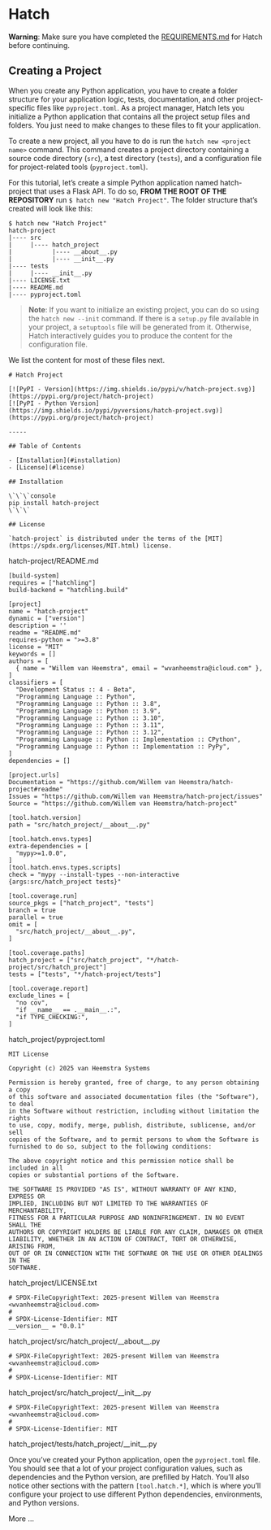# Hatch

**Warning**: Make sure you have completed the [REQUIREMENTS.md](./REQUIREMENTS.md) for Hatch before continuing.

## Creating a Project

When you create any Python application, you have to create a folder structure for your application logic, tests, documentation, and other project-specific files like ```pyproject.toml```. As a project manager, Hatch lets you initialize a Python application that contains all the project setup files and folders. You just need to make changes to these files to fit your application.

To create a new project, all you have to do is run the ```hatch new <project name>``` command. This command creates a project directory containing a source code directory (```src```), a test directory (```tests```), and a configuration file for project-related tools (```pyproject.toml```).

For this tutorial, let’s create a simple Python application named hatch-project that uses a Flask API. To do so, **FROM THE ROOT OF THE REPOSITORY** run ```$ hatch new "Hatch Project"```. The folder structure that’s created will look like this:

```
$ hatch new "Hatch Project"
hatch-project
|---- src
|     |---- hatch_project
|           |---- __about__.py
|           |---- __init__.py
|---- tests
|     |---- __init__.py
|---- LICENSE.txt
|---- README.md
|---- pyproject.toml
```

> **Note**: If you want to initialize an existing project, you can do so using the ```hatch new --init``` command. If there is a ```setup.py``` file available in your project, a ```setuptools``` file will be generated from it. Otherwise, Hatch interactively guides you to produce the content for the configuration file.

We list the content for most of these files next.

```
# Hatch Project

[![PyPI - Version](https://img.shields.io/pypi/v/hatch-project.svg)](https://pypi.org/project/hatch-project)
[![PyPI - Python Version](https://img.shields.io/pypi/pyversions/hatch-project.svg)](https://pypi.org/project/hatch-project)

-----

## Table of Contents

- [Installation](#installation)
- [License](#license)

## Installation

\`\`\`console
pip install hatch-project
\`\`\`

## License

`hatch-project` is distributed under the terms of the [MIT](https://spdx.org/licenses/MIT.html) license.
```
hatch-project/README.md

```
[build-system]
requires = ["hatchling"]
build-backend = "hatchling.build"

[project]
name = "hatch-project"
dynamic = ["version"]
description = ''
readme = "README.md"
requires-python = ">=3.8"
license = "MIT"
keywords = []
authors = [
  { name = "Willem van Heemstra", email = "wvanheemstra@icloud.com" },
]
classifiers = [
  "Development Status :: 4 - Beta",
  "Programming Language :: Python",
  "Programming Language :: Python :: 3.8",
  "Programming Language :: Python :: 3.9",
  "Programming Language :: Python :: 3.10",
  "Programming Language :: Python :: 3.11",
  "Programming Language :: Python :: 3.12",
  "Programming Language :: Python :: Implementation :: CPython",
  "Programming Language :: Python :: Implementation :: PyPy",
]
dependencies = []

[project.urls]
Documentation = "https://github.com/Willem van Heemstra/hatch-project#readme"
Issues = "https://github.com/Willem van Heemstra/hatch-project/issues"
Source = "https://github.com/Willem van Heemstra/hatch-project"

[tool.hatch.version]
path = "src/hatch_project/__about__.py"

[tool.hatch.envs.types]
extra-dependencies = [
  "mypy>=1.0.0",
]
[tool.hatch.envs.types.scripts]
check = "mypy --install-types --non-interactive {args:src/hatch_project tests}"

[tool.coverage.run]
source_pkgs = ["hatch_project", "tests"]
branch = true
parallel = true
omit = [
  "src/hatch_project/__about__.py",
]

[tool.coverage.paths]
hatch_project = ["src/hatch_project", "*/hatch-project/src/hatch_project"]
tests = ["tests", "*/hatch-project/tests"]

[tool.coverage.report]
exclude_lines = [
  "no cov",
  "if __name__ == .__main__.:",
  "if TYPE_CHECKING:",
]
```
hatch_project/pyproject.toml

```
MIT License

Copyright (c) 2025 van Heemstra Systems

Permission is hereby granted, free of charge, to any person obtaining a copy
of this software and associated documentation files (the "Software"), to deal
in the Software without restriction, including without limitation the rights
to use, copy, modify, merge, publish, distribute, sublicense, and/or sell
copies of the Software, and to permit persons to whom the Software is
furnished to do so, subject to the following conditions:

The above copyright notice and this permission notice shall be included in all
copies or substantial portions of the Software.

THE SOFTWARE IS PROVIDED "AS IS", WITHOUT WARRANTY OF ANY KIND, EXPRESS OR
IMPLIED, INCLUDING BUT NOT LIMITED TO THE WARRANTIES OF MERCHANTABILITY,
FITNESS FOR A PARTICULAR PURPOSE AND NONINFRINGEMENT. IN NO EVENT SHALL THE
AUTHORS OR COPYRIGHT HOLDERS BE LIABLE FOR ANY CLAIM, DAMAGES OR OTHER
LIABILITY, WHETHER IN AN ACTION OF CONTRACT, TORT OR OTHERWISE, ARISING FROM,
OUT OF OR IN CONNECTION WITH THE SOFTWARE OR THE USE OR OTHER DEALINGS IN THE
SOFTWARE.
```
hatch_project/LICENSE.txt

```
# SPDX-FileCopyrightText: 2025-present Willem van Heemstra <wvanheemstra@icloud.com>
#
# SPDX-License-Identifier: MIT
__version__ = "0.0.1"
```
hatch_project/src/hatch_project/\_\_about__.py

```
# SPDX-FileCopyrightText: 2025-present Willem van Heemstra <wvanheemstra@icloud.com>
#
# SPDX-License-Identifier: MIT
```
hatch_project/src/hatch_project/\_\_init__.py

```
# SPDX-FileCopyrightText: 2025-present Willem van Heemstra <wvanheemstra@icloud.com>
#
# SPDX-License-Identifier: MIT
```
hatch_project/tests/hatch_project/\_\_init__.py

Once you’ve created your Python application, open the ```pyproject.toml``` file. You should see that a lot of your project configuration values, such as dependencies and the Python version, are prefilled by Hatch. You’ll also notice other sections with the pattern ```[tool.hatch.*]```, which is where you’ll configure your project to use different Python dependencies, environments, and Python versions.

More ...

